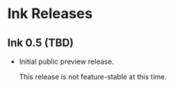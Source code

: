 # Ink Releases

## Ink 0.5 (TBD)

* Initial public preview release.

  This release is not feature-stable at this time.
